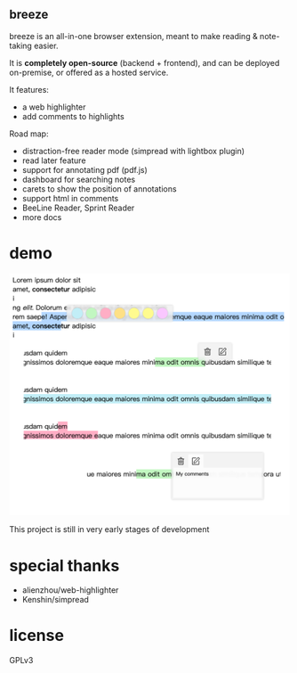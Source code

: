 breeze
------

breeze is an all-in-one browser extension, meant to make reading & note-taking easier.

It is **completely open-source** (backend + frontend), and can be deployed on-premise, or offered as a hosted service.

It features:
* a web highlighter
* add comments to highlights

Road map:
* distraction-free reader mode (simpread with lightbox plugin)
* read later feature
* support for annotating pdf (pdf.js)
* dashboard for searching notes
* carets to show the position of annotations
* support html in comments
* BeeLine Reader, Sprint Reader
* more docs

# demo
![./demo-2.jpg](demo-2.jpg)

This project is still in very early stages of development

# special thanks
* alienzhou/web-highlighter
* Kenshin/simpread

# license
GPLv3
